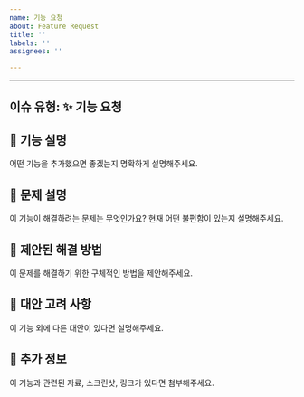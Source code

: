 ```yaml
---
name: 기능 요청
about: Feature Request
title: ''
labels: ''
assignees: ''

---
```


---
이슈 유형: ✨ 기능 요청
---

## 📝 기능 설명
어떤 기능을 추가했으면 좋겠는지 명확하게 설명해주세요.

## 🚧 문제 설명
이 기능이 해결하려는 문제는 무엇인가요? 현재 어떤 불편함이 있는지 설명해주세요.

## 🔧 제안된 해결 방법
이 문제를 해결하기 위한 구체적인 방법을 제안해주세요.

## 🔄 대안 고려 사항
이 기능 외에 다른 대안이 있다면 설명해주세요.

## 📎 추가 정보
이 기능과 관련된 자료, 스크린샷, 링크가 있다면 첨부해주세요.
